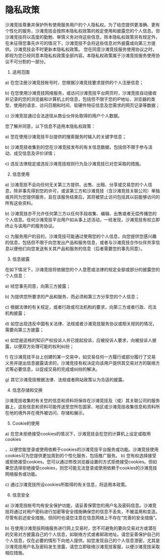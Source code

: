 # 隐私政策 

沙滩竞技尊重并保护所有使用服务用户的个人隐私权。为了给您提供更准确、更有个性化的服务，沙滩竞技会按照本隐私权政策的规定使用和披露您的个人信息。但沙滩竞技将以高度的勤勉、审慎义务对待这些信息。除本隐私权政策另有规定外，在未征得您事先许可的情况下，沙滩竞技不会将这些信息对外披露或向第三方提供。沙滩竞技会不时更新本隐私权政策。 您在同意沙滩竞技服务使用协议之时，即视为您已经同意本隐私权政策全部内容。本隐私权政策属于沙滩竞技服务使用协议不可分割的一部分。 

1. 适用范围 

a) 在您注册沙滩竞技帐号时，您根据沙滩竞技要求提供的个人注册信息； 

b) 在您使用沙滩竞技网络服务，或访问沙滩竞技平台网页时，沙滩竞技自动接收并记录的您的浏览器和计算机上的信息，包括但不限于您的IP地址、浏览器的类型、使用的语言、访问日期和时间、软硬件特征信息及您需求的网页记录等数据； 

c) 沙滩竞技通过合法途径从商业伙伴处取得的用户个人数据。 

您了解并同意，以下信息不适用本隐私权政策： 

a) 您在使用沙滩竞技平台提供的搜索服务时输入的关键字信息； 

b) 沙滩竞技收集到的您在沙滩竞技发布的有关信息数据，包括但不限于参与活动、成交信息及评价详情； 

c) 违反法律规定或违反沙滩竞技规则行为及沙滩竞技已对您采取的措施。 

2. 信息使用 

a) 沙滩竞技不会向任何无关第三方提供、出售、出租、分享或交易您的个人信息，除非事先得到您的许可，或该第三方和沙滩竞技（含沙滩竞技关联公司）单独或共同为您提供服务，且在该服务结束后，其将被禁止访问包括其以前能够访问的所有这些资料。 

b) 沙滩竞技亦不允许任何第三方以任何手段收集、编辑、出售或者无偿传播您的个人信息。任何沙滩竞技平台用户如从事上述活动，一经发现，沙滩竞技有权立即终止与该用户的服务协议。 

c) 为服务用户的目的，沙滩竞技可能通过使用您的个人信息，向您提供您感兴趣的信息，包括但不限于向您发出产品和服务信息，或者与沙滩竞技合作伙伴共享信息以便他们向您发送有关其产品和服务的信息（后者需要您的事先同意）。 

3. 信息披露 

在如下情况下，沙滩竞技将依据您的个人意愿或法律的规定全部或部分的披露您的个人信息： 

a) 经您事先同意，向第三方披露； 

b) 为提供您所要求的产品和服务，而必须和第三方分享您的个人信息； 

c) 根据法律的有关规定，或者行政或司法机构的要求，向第三方或者行政、司法机构披露；

d) 如您出现违反中国有关法律、法规或者沙滩竞技服务协议或相关规则的情况，需要向第三方披露；  

e) 如您是适格的知识产权投诉人并已提起投诉，应被投诉人要求，向被投诉人披露，以便双方处理可能的权利纠纷；

f) 在沙滩竞技平台上创建的某一交易中，如交易任何一方履行或部分履行了交易义务并提出信息披露请求的，沙滩竞技有权决定向该用户提供其交易对方的联络方式等必要信息，以促成交易的完成或纠纷的解决。  

g) 其它沙滩竞技根据法律、法规或者网站政策认为合适的披露。  

4. 信息存储和交换  

沙滩竞技收集的有关您的信息和资料将保存在沙滩竞技及（或）其关联公司的服务器上，这些信息和资料可能传送至您所在国家、地区或沙滩竞技收集信息和资料所在地的境外并在境外被访问、存储和展示。 

5. Cookie的使用 

a) 在您未拒绝接受cookies的情况下，沙滩竞技会在您的计算机上设定或取用cookies

，以便您能登录或使用依赖于cookies的沙滩竞技平台服务或功能。沙滩竞技使用cookies可为您提供更加周到的个性化服务，包括推广服务。  b) 您有权选择接受或拒绝接受cookies。您可以通过修改浏览器设置的方式拒绝接受cookies。但如果您选择拒绝接受cookies，则您可能无法登录或使用依赖于cookies的沙滩竞技网络服务或功能。 

c) 通过沙滩竞技所设cookies所取得的有关信息，将适用本政策。  

6. 信息安全  

a) 沙滩竞技帐号均有安全保护功能，请妥善保管您的用户名及密码信息。沙滩竞技将通过对用户密码进行加密等安全措施确保您的信息不丢失，不被滥用和变造。尽管有前述安全措施，但同时也请您注意在信息网络上不存在“完善的安全措施”。  

b) 在使用沙滩竞技网络服务进行网上交易时，您不可避免的要向交易对方或潜在的交易对方披露自己的个人信息，如联络方式或者邮政地址。请您妥善保护自己的个人信息，仅在必要的情形下向他人提供。如您发现自己的个人信息泄密，尤其是沙滩竞技用户名及密码发生泄露，请您立即联络沙滩竞技客服，以便沙滩竞技采取相应措施。
